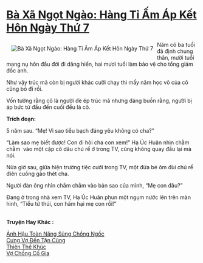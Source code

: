 <a href="https://utruyen.com/truyen/ba-xa-ngot-ngao-hang-ti-am-ap-ket-hon-ngay-thu-7/17405/" title="Bà Xã Ngọt Ngào: Hàng Tỉ Ấm Áp Kết Hôn Ngày Thứ 7"><h1>Bà Xã Ngọt Ngào: Hàng Tỉ Ấm Áp Kết Hôn Ngày Thứ 7</h1></a><div style="display:table"><img align="right" style="float: left; padding: 10px;" src="https://utruyen.com/images/story/200x260/ba-xa-ngot-ngao-hang-ti-am-ap-ket-hon-ngay-thu-7.jpg" alt="Bà Xã Ngọt Ngào: Hàng Tỉ Ấm Áp Kết Hôn Ngày Thứ 7">Năm cô ba tuổi đã định chung thân, mười tuổi mang nụ hôn đầu đời đi dâng hiến, hai mươi tuổi làm bảo vệ cho tổng giám đốc anh.<p></p>Như vậy trúc mã còn bị người khác cưỡi chạy thì mấy năm học võ của cô cũng bỏ đi rồi.<p></p>Vốn tưởng rằng cô là người đè ép trúc mã nhưng đáng buồn rằng, người bị áp bức từ đầu đến cuối đều là cô.<p></p><b>Trích đoạn:<p></p></b><p></p>5 năm sau. “Mẹ! Vì sao tiểu bạch đáng yêu không có cha?”<p></p>“Làm sao mẹ biết được! Con đi hỏi cha con xem!” Hạ Úc Huân nhìn chằm chằm  vào một cặp cô dâu chú rể ở trong TV, cũng không quay đầu lại mà nói.<p></p>Nửa giờ sau, giữa hiện trường tiệc cưới trong TV, một đứa bé ôm đùi chú rể điên cuồng gào thét cha.<p></p>Người đàn ông nhìn chằm chằm vào bản sao của mình, “Mẹ con đâu?”<p></p>Đang ở trong nhà xem TV, Hạ Úc Huân phun một ngụm nước lên trên màn hình, “Tiểu tử thúi, con hãm hại mẹ con rồi!”</div><p><br><b>Truyện Hay Khác :</b></p><a href="https://utruyen.com/truyen/anh-hau-toan-nang-sung-chong-ngoc/17362/" alt="Ảnh Hậu Toàn Năng Sủng Chồng Ngốc">Ảnh Hậu Toàn Năng Sủng Chồng Ngốc</a><br/><a href="https://github.com/quanluxury/ngontinhhot/tree/master/truyenhay/19169/" alt="Cưng Vợ Đến Tận Cùng">Cưng Vợ Đến Tận Cùng</a><br/><a href="https://github.com/quanluxury/ngontinhhot/tree/master/truyenhay/18965/" alt="Thiên Thế Khúc">Thiên Thế Khúc</a><br/><a href="https://github.com/quanluxury/ngontinhhot/tree/master/truyenhay/19121/" alt="Vợ Chồng Cố Gia">Vợ Chồng Cố Gia</a><br/>